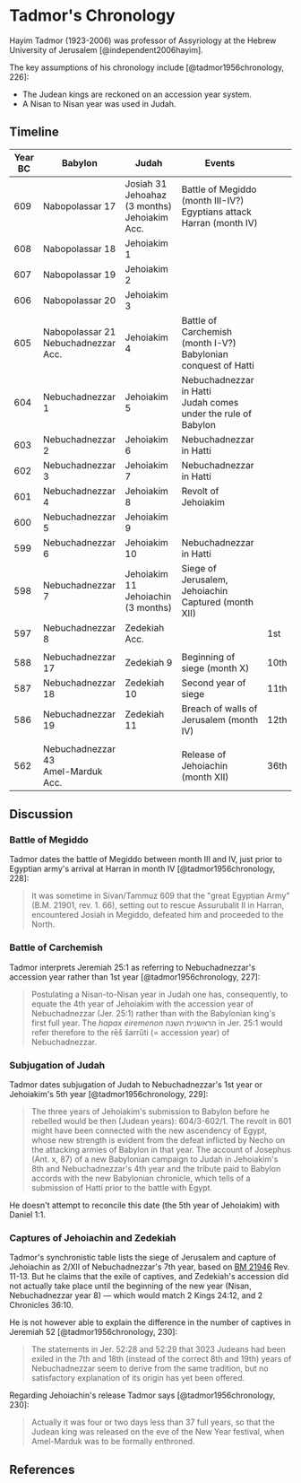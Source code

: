 # Tadmor's Chronology

Hayim Tadmor (1923-2006) was professor of Assyriology at the Hebrew University of Jerusalem [@independent2006hayim].

The key assumptions of his chronology include [@tadmor1956chronology, 226]:

- The Judean kings are reckoned on an accession year system.
- A Nisan to Nisan year was used in Judah.

## Timeline

| Year BC | Babylon                                | Judah                                              | Events                                                                  |      |
| ------- | -------------------------------------- | -------------------------------------------------- | ----------------------------------------------------------------------- | ---- |
| 609     | Nabopolassar 17                        | Josiah 31<br>Jehoahaz (3 months)<br>Jehoiakim Acc. | Battle of Megiddo (month III-IV?)<br>Egyptians attack Harran (month IV) |      |
| 608     | Nabopolassar 18                        | Jehoiakim 1                                        |                                                                         |      |
| 607     | Nabopolassar 19                        | Jehoiakim 2                                        |                                                                         |      |
| 606     | Nabopolassar 20                        | Jehoiakim 3                                        |                                                                         |      |
| 605     | Nabopolassar 21<br>Nebuchadnezzar Acc. | Jehoiakim 4                                        | Battle of Carchemish (month I-V?)<br>Babylonian conquest of Hatti       |      |
| 604     | Nebuchadnezzar 1                       | Jehoiakim 5                                        | Nebuchadnezzar in Hatti<br>Judah comes under the rule of Babylon        |      |
| 603     | Nebuchadnezzar 2                       | Jehoiakim 6                                        | Nebuchadnezzar in Hatti                                                 |      |
| 602     | Nebuchadnezzar 3                       | Jehoiakim 7                                        | Nebuchadnezzar in Hatti                                                 |      |
| 601     | Nebuchadnezzar 4                       | Jehoiakim 8                                        | Revolt of Jehoiakim                                                     |      |
| 600     | Nebuchadnezzar 5                       | Jehoiakim 9                                        |                                                                         |      |
| 599     | Nebuchadnezzar 6                       | Jehoiakim 10                                       | Nebuchadnezzar in Hatti                                                 |      |
| 598     | Nebuchadnezzar 7                       | Jehoiakim 11<br>Jehoiachin (3 months)              | Siege of Jerusalem, Jehoiachin Captured (month XII)                     |      |
| 597     | Nebuchadnezzar 8                       | Zedekiah Acc.                                      |                                                                         | 1st  |
|         |                                        |                                                    |                                                                         |      |
| 588     | Nebuchadnezzar 17                      | Zedekiah 9                                         | Beginning of siege (month X)                                            | 10th |
| 587     | Nebuchadnezzar 18                      | Zedekiah 10                                        | Second year of siege                                                    | 11th |
| 586     | Nebuchadnezzar 19                      | Zedekiah 11                                        | Breach of walls of Jerusalem (month IV)                                 | 12th |
|         |                                        |                                                    |                                                                         |      |
| 562     | Nebuchadnezzar 43<br>Amel-Marduk Acc.  |                                                    | Release of Jehoiachin (month XII)                                       | 36th |

## Discussion

### Battle of Megiddo

Tadmor dates the battle of Megiddo between month III and IV, just prior to Egyptian army's arrival at Harran in month IV
[@tadmor1956chronology, 228]:

> It was sometime in Sivan/Tammuz 609 that the "great Egyptian Army" (B.M. 21901, rev. 1. 66), setting out to rescue
> Assurubalit II in Harran, encountered Josiah in Megiddo, defeated him and proceeded to the North.

### Battle of Carchemish

Tadmor interprets Jeremiah 25:1 as referring to Nebuchadnezzar's accession year rather than 1st year
[@tadmor1956chronology, 227]:

> Postulating a Nisan-to-Nisan year in Judah one has, consequently, to equate the 4th year of Jehoiakim with the
> accession year of Nebuchadnezzar (Jer. 25:1) rather than with the Babylonian king's first full year. The _hapax
> eiremenon_ הראשנית השנה in Jer. 25:1 would refer therefore to the rēš šarrǔti (= accession year) of Nebuchadnezzar.

### Subjugation of Judah

Tadmor dates subjugation of Judah to Nebuchadnezzar's 1st year or Jehoiakim's 5th year [@tadmor1956chronology, 229]:

> The three years of Jehoiakim's submission to Babylon before he rebelled would be then (Judean years): 604/3-602/1. The
> revolt in 601 might have been connected with the new ascendency of Egypt, whose new strength is evident from the
> defeat inflicted by Necho on the attacking armies of Babylon in that year. The account of Josephus (Ant. x, 87) of a
> new Babylonian campaign to Judah in Jehoiakim's 8th and Nebuchadnezzar's 4th year and the tribute paid to Babylon
> accords with the new Babylonian chronicle, which tells of a submission of Hatti prior to the battle with Egypt.

He doesn't attempt to reconcile this date (the 5th year of Jehoiakim) with Daniel 1:1.

### Captures of Jehoiachin and Zedekiah

Tadmor's synchronistic table lists the siege of Jerusalem and capture of Jehoiachin as 2/XII of Nebuchadnezzar's 7th
year, based on [BM 21946](../../standard/chronicles/bm21946.md) Rev. 11-13. But he claims that the exile of captives,
and Zedekiah's accession did not actually take place until the beginning of the new year (Nisan, Nebuchadnezzar year 8)
— which would match 2 Kings 24:12, and 2 Chronicles 36:10.

He is not however able to explain the difference in the number of captives in Jeremiah 52 [@tadmor1956chronology, 230]:

> The statements in Jer. 52:28 and 52:29 that 3023 Judeans had been exiled in the 7th and 18th (instead of the correct
> 8th and 19th) years of Nebuchadnezzar seem to derive from the same tradition, but no satisfactory explanation of its
> origin has yet been offered.

Regarding Jehoiachin's release Tadmor says [@tadmor1956chronology, 230]:

> Actually it was four or two days less than 37 full years, so that the Judean king was released on the eve of the New
> Year festival, when Amel-Marduk was to be formally enthroned.

## References
